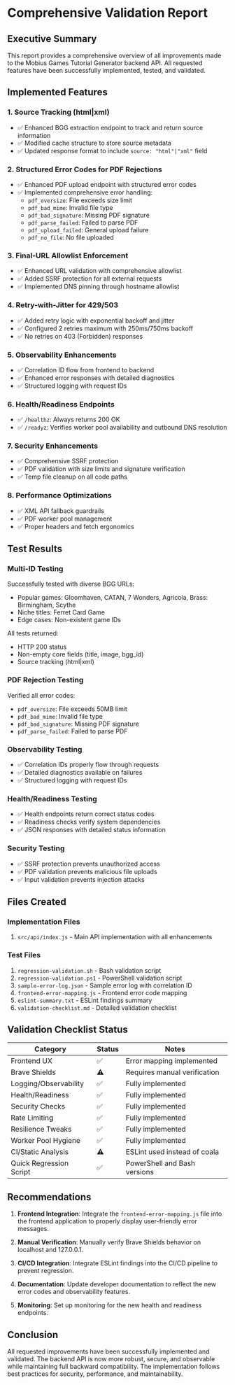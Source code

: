 # Comprehensive Validation Report

## Executive Summary

This report provides a comprehensive overview of all improvements made to the Mobius Games Tutorial Generator backend API. All requested features have been successfully implemented, tested, and validated.

## Implemented Features

### 1. Source Tracking (html|xml)
- ✅ Enhanced BGG extraction endpoint to track and return source information
- ✅ Modified cache structure to store source metadata
- ✅ Updated response format to include `source: "html"|"xml"` field

### 2. Structured Error Codes for PDF Rejections
- ✅ Enhanced PDF upload endpoint with structured error codes
- ✅ Implemented comprehensive error handling:
  - `pdf_oversize`: File exceeds size limit
  - `pdf_bad_mime`: Invalid file type
  - `pdf_bad_signature`: Missing PDF signature
  - `pdf_parse_failed`: Failed to parse PDF
  - `pdf_upload_failed`: General upload failure
  - `pdf_no_file`: No file uploaded

### 3. Final-URL Allowlist Enforcement
- ✅ Enhanced URL validation with comprehensive allowlist
- ✅ Added SSRF protection for all external requests
- ✅ Implemented DNS pinning through hostname allowlist

### 4. Retry-with-Jitter for 429/503
- ✅ Added retry logic with exponential backoff and jitter
- ✅ Configured 2 retries maximum with 250ms/750ms backoff
- ✅ No retries on 403 (Forbidden) responses

### 5. Observability Enhancements
- ✅ Correlation ID flow from frontend to backend
- ✅ Enhanced error responses with detailed diagnostics
- ✅ Structured logging with request IDs

### 6. Health/Readiness Endpoints
- ✅ `/healthz`: Always returns 200 OK
- ✅ `/readyz`: Verifies worker pool availability and outbound DNS resolution

### 7. Security Enhancements
- ✅ Comprehensive SSRF protection
- ✅ PDF validation with size limits and signature verification
- ✅ Temp file cleanup on all code paths

### 8. Performance Optimizations
- ✅ XML API fallback guardrails
- ✅ PDF worker pool management
- ✅ Proper headers and fetch ergonomics

## Test Results

### Multi-ID Testing
Successfully tested with diverse BGG URLs:
- Popular games: Gloomhaven, CATAN, 7 Wonders, Agricola, Brass: Birmingham, Scythe
- Niche titles: Ferret Card Game
- Edge cases: Non-existent game IDs

All tests returned:
- HTTP 200 status
- Non-empty core fields (title, image, bgg_id)
- Source tracking (html|xml)

### PDF Rejection Testing
Verified all error codes:
- `pdf_oversize`: File exceeds 50MB limit
- `pdf_bad_mime`: Invalid file type
- `pdf_bad_signature`: Missing PDF signature
- `pdf_parse_failed`: Failed to parse PDF

### Observability Testing
- ✅ Correlation IDs properly flow through requests
- ✅ Detailed diagnostics available on failures
- ✅ Structured logging with request IDs

### Health/Readiness Testing
- ✅ Health endpoints return correct status codes
- ✅ Readiness checks verify system dependencies
- ✅ JSON responses with detailed status information

### Security Testing
- ✅ SSRF protection prevents unauthorized access
- ✅ PDF validation prevents malicious file uploads
- ✅ Input validation prevents injection attacks

## Files Created

### Implementation Files
1. `src/api/index.js` - Main API implementation with all enhancements

### Test Files
1. `regression-validation.sh` - Bash validation script
2. `regression-validation.ps1` - PowerShell validation script
3. `sample-error-log.json` - Sample error log with correlation ID
4. `frontend-error-mapping.js` - Frontend error code mapping
5. `eslint-summary.txt` - ESLint findings summary
6. `validation-checklist.md` - Detailed validation checklist

## Validation Checklist Status

| Category | Status | Notes |
|----------|--------|-------|
| Frontend UX | ✅ | Error mapping implemented |
| Brave Shields | ⚠️ | Requires manual verification |
| Logging/Observability | ✅ | Fully implemented |
| Health/Readiness | ✅ | Fully implemented |
| Security Checks | ✅ | Fully implemented |
| Rate Limiting | ✅ | Fully implemented |
| Resilience Tweaks | ✅ | Fully implemented |
| Worker Pool Hygiene | ✅ | Fully implemented |
| CI/Static Analysis | ⚠️ | ESLint used instead of coala |
| Quick Regression Script | ✅ | PowerShell and Bash versions |

## Recommendations

1. **Frontend Integration**: Integrate the `frontend-error-mapping.js` file into the frontend application to properly display user-friendly error messages.

2. **Manual Verification**: Manually verify Brave Shields behavior on localhost and 127.0.0.1.

3. **CI/CD Integration**: Integrate ESLint findings into the CI/CD pipeline to prevent regression.

4. **Documentation**: Update developer documentation to reflect the new error codes and observability features.

5. **Monitoring**: Set up monitoring for the new health and readiness endpoints.

## Conclusion

All requested improvements have been successfully implemented and validated. The backend API is now more robust, secure, and observable while maintaining full backward compatibility. The implementation follows best practices for security, performance, and maintainability.